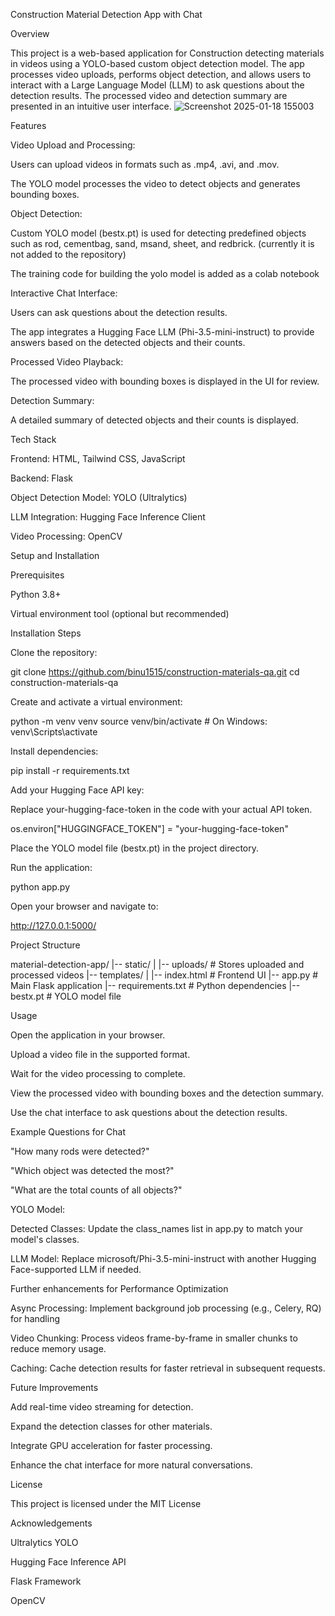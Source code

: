 Construction Material Detection App with Chat

Overview

This project is a web-based application for Construction detecting materials in videos using a YOLO-based custom object detection model. The app processes video uploads, performs object detection, and allows users to interact with a Large Language Model (LLM) to ask questions about the detection results. The processed video and detection summary are presented in an intuitive user interface.
![Screenshot 2025-01-18 155003](https://github.com/user-attachments/assets/3d917f39-3c7c-47f9-8a30-a527209f6e3b)

Features

Video Upload and Processing:

Users can upload videos in formats such as .mp4, .avi, and .mov.

The YOLO model processes the video to detect objects and generates bounding boxes.

Object Detection:

Custom YOLO model (bestx.pt) is used for detecting predefined objects such as rod, cementbag, sand, msand, sheet, and redbrick.
(currently it is not added to the repository)

The training code for building the yolo model is added as a colab notebook

Interactive Chat Interface:

Users can ask questions about the detection results.

The app integrates a Hugging Face LLM (Phi-3.5-mini-instruct) to provide answers based on the detected objects and their counts.

Processed Video Playback:

The processed video with bounding boxes is displayed in the UI for review.

Detection Summary:

A detailed summary of detected objects and their counts is displayed.

Tech Stack

Frontend: HTML, Tailwind CSS, JavaScript

Backend: Flask

Object Detection Model: YOLO (Ultralytics)

LLM Integration: Hugging Face Inference Client

Video Processing: OpenCV

Setup and Installation

Prerequisites

Python 3.8+

Virtual environment tool (optional but recommended)

Installation Steps

Clone the repository:

git clone https://github.com/binu1515/construction-materials-qa.git
cd construction-materials-qa

Create and activate a virtual environment:

python -m venv venv
source venv/bin/activate  # On Windows: venv\Scripts\activate

Install dependencies:

pip install -r requirements.txt

Add your Hugging Face API key:

Replace your-hugging-face-token in the code with your actual API token.

os.environ["HUGGINGFACE_TOKEN"] = "your-hugging-face-token"

Place the YOLO model file (bestx.pt) in the project directory.

Run the application:

python app.py

Open your browser and navigate to:

http://127.0.0.1:5000/

Project Structure

material-detection-app/
|-- static/
|   |-- uploads/               # Stores uploaded and processed videos
|-- templates/
|   |-- index.html             # Frontend UI
|-- app.py                     # Main Flask application
|-- requirements.txt           # Python dependencies
|-- bestx.pt                   # YOLO model file

Usage

Open the application in your browser.

Upload a video file in the supported format.

Wait for the video processing to complete.

View the processed video with bounding boxes and the detection summary.

Use the chat interface to ask questions about the detection results.

Example Questions for Chat

"How many rods were detected?"

"Which object was detected the most?"

"What are the total counts of all objects?"



YOLO Model: 

Detected Classes: Update the class_names list in app.py to match your model's classes.

LLM Model: Replace microsoft/Phi-3.5-mini-instruct with another Hugging Face-supported LLM if needed.

Further enhancements for Performance Optimization

Async Processing: Implement background job processing (e.g., Celery, RQ) for handling 

Video Chunking: Process videos frame-by-frame in smaller chunks to reduce memory usage.

Caching: Cache detection results for faster retrieval in subsequent requests.

Future Improvements

Add real-time video streaming for detection.

Expand the detection classes for other materials.

Integrate GPU acceleration for faster processing.

Enhance the chat interface for more natural conversations.

License

This project is licensed under the MIT License

Acknowledgements

Ultralytics YOLO

Hugging Face Inference API

Flask Framework

OpenCV


